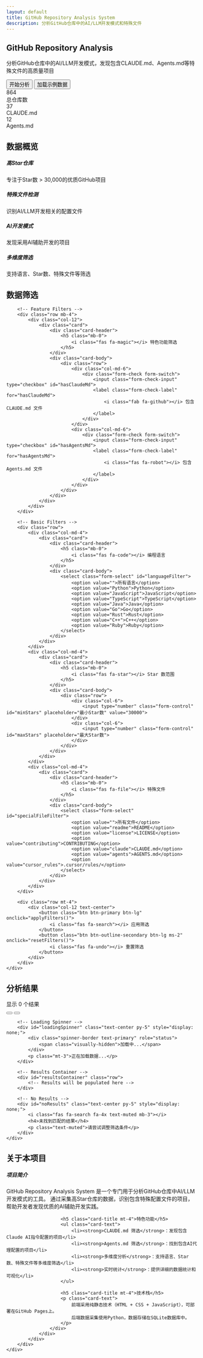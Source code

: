 ```yaml
---
layout: default
title: GitHub Repository Analysis System
description: 分析GitHub仓库中的AI/LLM开发模式和特殊文件
---
```


<!-- Hero Section -->
<section class="hero-section">
    <div class="container">
        <div class="row align-items-center">
            <div class="col-lg-6">
                <h1 class="display-4 fw-bold text-white">GitHub Repository Analysis</h1>
                <p class="lead text-white mb-4">
                    分析GitHub仓库中的AI/LLM开发模式，发现包含CLAUDE.md、Agents.md等特殊文件的高质量项目
                </p>
                <div class="d-flex gap-2">
                    <button class="btn btn-primary btn-lg" onclick="scrollToSection('filters')">
                        <i class="fas fa-search"></i> 开始分析
                    </button>
                    <button class="btn btn-outline-light btn-lg" onclick="loadSampleData()">
                        <i class="fas fa-database"></i> 加载示例数据
                    </button>
                </div>
            </div>
            <div class="col-lg-6">
                <div class="hero-stats">
                    <div class="row text-center">
                        <div class="col-4">
                            <div class="stat-item">
                                <div class="stat-number" id="totalRepos">864</div>
                                <div class="stat-label">总仓库数</div>
                            </div>
                        </div>
                        <div class="col-4">
                            <div class="stat-item">
                                <div class="stat-number" id="claudeRepos">37</div>
                                <div class="stat-label">CLAUDE.md</div>
                            </div>
                        </div>
                        <div class="col-4">
                            <div class="stat-item">
                                <div class="stat-number" id="agentsRepos">12</div>
                                <div class="stat-label">Agents.md</div>
                            </div>
                        </div>
                    </div>
                </div>
            </div>
        </div>
    </div>
</section>

<!-- Overview Section -->
<section id="overview" class="py-5">
    <div class="container">
        <h2 class="text-center mb-5">数据概览</h2>
        <div class="row">
            <div class="col-md-3">
                <div class="card text-center">
                    <div class="card-body">
                        <i class="fas fa-star fa-3x text-warning mb-3"></i>
                        <h5>高Star仓库</h5>
                        <p class="card-text">专注于Star数 > 30,000的优质GitHub项目</p>
                    </div>
                </div>
            </div>
            <div class="col-md-3">
                <div class="card text-center">
                    <div class="card-body">
                        <i class="fas fa-file-code fa-3x text-info mb-3"></i>
                        <h5>特殊文件检测</h5>
                        <p class="card-text">识别AI/LLM开发相关的配置文件</p>
                    </div>
                </div>
            </div>
            <div class="col-md-3">
                <div class="card text-center">
                    <div class="card-body">
                        <i class="fas fa-brain fa-3x text-success mb-3"></i>
                        <h5>AI开发模式</h5>
                        <p class="card-text">发现采用AI辅助开发的项目</p>
                    </div>
                </div>
            </div>
            <div class="col-md-3">
                <div class="card text-center">
                    <div class="card-body">
                        <i class="fas fa-filter fa-3x text-danger mb-3"></i>
                        <h5>多维度筛选</h5>
                        <p class="card-text">支持语言、Star数、特殊文件等筛选</p>
                    </div>
                </div>
            </div>
        </div>
    </div>
</section>

<!-- Filters Section -->
<section id="filters" class="py-5 bg-light">
    <div class="container">
        <h2 class="text-center mb-5">数据筛选</h2>
        
        <!-- Feature Filters -->
        <div class="row mb-4">
            <div class="col-12">
                <div class="card">
                    <div class="card-header">
                        <h5 class="mb-0">
                            <i class="fas fa-magic"></i> 特色功能筛选
                        </h5>
                    </div>
                    <div class="card-body">
                        <div class="row">
                            <div class="col-md-6">
                                <div class="form-check form-switch">
                                    <input class="form-check-input" type="checkbox" id="hasClaudeMd">
                                    <label class="form-check-label" for="hasClaudeMd">
                                        <i class="fab fa-github"></i> 包含 CLAUDE.md 文件
                                    </label>
                                </div>
                            </div>
                            <div class="col-md-6">
                                <div class="form-check form-switch">
                                    <input class="form-check-input" type="checkbox" id="hasAgentsMd">
                                    <label class="form-check-label" for="hasAgentsMd">
                                        <i class="fas fa-robot"></i> 包含 Agents.md 文件
                                    </label>
                                </div>
                            </div>
                        </div>
                    </div>
                </div>
            </div>
        </div>

        <!-- Basic Filters -->
        <div class="row">
            <div class="col-md-4">
                <div class="card">
                    <div class="card-header">
                        <h5 class="mb-0">
                            <i class="fas fa-code"></i> 编程语言
                        </h5>
                    </div>
                    <div class="card-body">
                        <select class="form-select" id="languageFilter">
                            <option value="">所有语言</option>
                            <option value="Python">Python</option>
                            <option value="JavaScript">JavaScript</option>
                            <option value="TypeScript">TypeScript</option>
                            <option value="Java">Java</option>
                            <option value="Go">Go</option>
                            <option value="Rust">Rust</option>
                            <option value="C++">C++</option>
                            <option value="Ruby">Ruby</option>
                        </select>
                    </div>
                </div>
            </div>
            <div class="col-md-4">
                <div class="card">
                    <div class="card-header">
                        <h5 class="mb-0">
                            <i class="fas fa-star"></i> Star 数范围
                        </h5>
                    </div>
                    <div class="card-body">
                        <div class="row">
                            <div class="col-6">
                                <input type="number" class="form-control" id="minStars" placeholder="最小Star数" value="30000">
                            </div>
                            <div class="col-6">
                                <input type="number" class="form-control" id="maxStars" placeholder="最大Star数">
                            </div>
                        </div>
                    </div>
                </div>
            </div>
            <div class="col-md-4">
                <div class="card">
                    <div class="card-header">
                        <h5 class="mb-0">
                            <i class="fas fa-file"></i> 特殊文件
                        </h5>
                    </div>
                    <div class="card-body">
                        <select class="form-select" id="specialFileFilter">
                            <option value="">所有文件</option>
                            <option value="readme">README</option>
                            <option value="license">LICENSE</option>
                            <option value="contributing">CONTRIBUTING</option>
                            <option value="claude">CLAUDE.md</option>
                            <option value="agents">AGENTS.md</option>
                            <option value="cursor_rules">.cursor/rules/</option>
                        </select>
                    </div>
                </div>
            </div>
        </div>

        <div class="row mt-4">
            <div class="col-12 text-center">
                <button class="btn btn-primary btn-lg" onclick="applyFilters()">
                    <i class="fas fa-search"></i> 应用筛选
                </button>
                <button class="btn btn-outline-secondary btn-lg ms-2" onclick="resetFilters()">
                    <i class="fas fa-undo"></i> 重置筛选
                </button>
            </div>
        </div>
    </div>
</section>

<!-- Results Section -->
<section id="results" class="py-5">
    <div class="container">
        <div class="row">
            <div class="col-12">
                <div class="d-flex justify-content-between align-items-center mb-4">
                    <h2>分析结果</h2>
                    <div class="d-flex align-items-center gap-3">
                        <span class="badge bg-primary" id="resultCount">显示 0 个结果</span>
                        <div class="btn-group" role="group">
                            <button type="button" class="btn btn-outline-primary active" onclick="setViewMode('grid')">
                                <i class="fas fa-th"></i>
                            </button>
                            <button type="button" class="btn btn-outline-primary" onclick="setViewMode('list')">
                                <i class="fas fa-list"></i>
                            </button>
                        </div>
                    </div>
                </div>
            </div>
        </div>

        <!-- Loading Spinner -->
        <div id="loadingSpinner" class="text-center py-5" style="display: none;">
            <div class="spinner-border text-primary" role="status">
                <span class="visually-hidden">加载中...</span>
            </div>
            <p class="mt-3">正在加载数据...</p>
        </div>

        <!-- Results Container -->
        <div id="resultsContainer" class="row">
            <!-- Results will be populated here -->
        </div>

        <!-- No Results -->
        <div id="noResults" class="text-center py-5" style="display: none;">
            <i class="fas fa-search fa-4x text-muted mb-3"></i>
            <h4>未找到匹配的结果</h4>
            <p class="text-muted">请尝试调整筛选条件</p>
        </div>
    </div>
</section>

<!-- About Section -->
<section id="about" class="py-5 bg-light">
    <div class="container">
        <div class="row">
            <div class="col-lg-8 mx-auto">
                <h2 class="text-center mb-4">关于本项目</h2>
                <div class="card">
                    <div class="card-body">
                        <h5 class="card-title">项目简介</h5>
                        <p class="card-text">
                            GitHub Repository Analysis System 是一个专门用于分析GitHub仓库中AI/LLM开发模式的工具。
                            通过采集高Star仓库的数据，识别包含特殊配置文件的项目，帮助开发者发现优质的AI辅助开发实践。
                        </p>
                        
                        <h5 class="card-title mt-4">特色功能</h5>
                        <ul class="card-text">
                            <li><strong>CLAUDE.md 筛选</strong>：发现包含Claude AI指令配置的项目</li>
                            <li><strong>Agents.md 筛选</strong>：找到包含AI代理配置的项目</li>
                            <li><strong>多维度分析</strong>：支持语言、Star数、特殊文件等多维度筛选</li>
                            <li><strong>实时统计</strong>：提供详细的数据统计和可视化</li>
                        </ul>
                        
                        <h5 class="card-title mt-4">技术栈</h5>
                        <p class="card-text">
                            前端采用纯静态技术（HTML + CSS + JavaScript），可部署在GitHub Pages上。
                            后端数据采集使用Python，数据存储在SQLite数据库中。
                        </p>
                    </div>
                </div>
            </div>
        </div>
    </div>
</section>